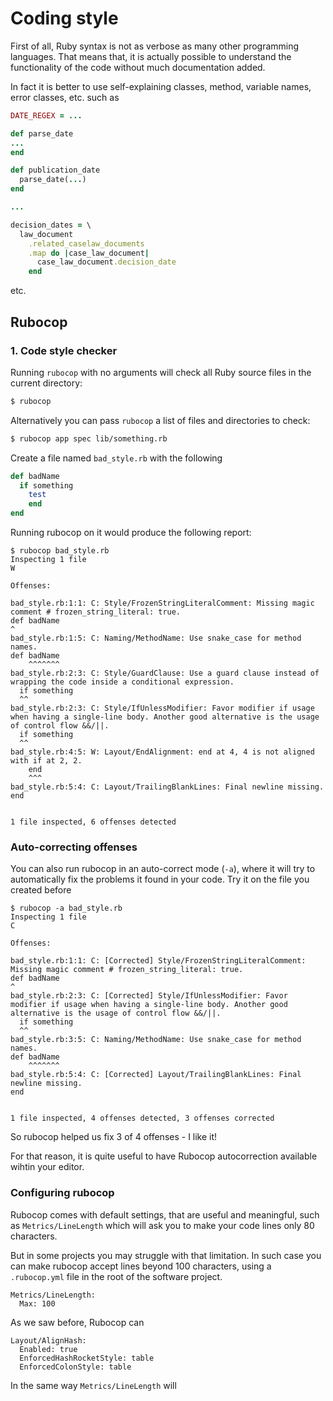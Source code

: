 # Coding style

First of all, Ruby syntax is not as verbose as many other programming languages. That means that, it is actually possible to understand the functionality of the code without much documentation added.

In fact it is better to use self-explaining classes, method, variable names, error classes, etc. such as

```ruby
DATE_REGEX = ...

def parse_date
...
end

def publication_date
  parse_date(...)
end

...

decision_dates = \
  law_document
    .related_caselaw_documents
    .map do |case_law_document|
      case_law_document.decision_date
    end
```

etc.

## Rubocop



### 1\. Code style checker

Running `rubocop` with no arguments will check all Ruby source files in the current directory:

```bash
$ rubocop
```

Alternatively you can pass `rubocop` a list of files and directories to check:

```bash
$ rubocop app spec lib/something.rb    
```

Create a file named `bad_style.rb` with the following

```ruby
def badName
  if something
    test
    end
end
```

Running rubocop on it would produce the following report:

```
$ rubocop bad_style.rb
Inspecting 1 file
W

Offenses:

bad_style.rb:1:1: C: Style/FrozenStringLiteralComment: Missing magic comment # frozen_string_literal: true.
def badName
^
bad_style.rb:1:5: C: Naming/MethodName: Use snake_case for method names.
def badName
    ^^^^^^^
bad_style.rb:2:3: C: Style/GuardClause: Use a guard clause instead of wrapping the code inside a conditional expression.
  if something
  ^^
bad_style.rb:2:3: C: Style/IfUnlessModifier: Favor modifier if usage when having a single-line body. Another good alternative is the usage of control flow &&/||.
  if something
  ^^
bad_style.rb:4:5: W: Layout/EndAlignment: end at 4, 4 is not aligned with if at 2, 2.
    end
    ^^^
bad_style.rb:5:4: C: Layout/TrailingBlankLines: Final newline missing.
end
   

1 file inspected, 6 offenses detected
```

### Auto-correcting offenses

You can also run rubocop in an auto-correct mode (`-a`), where it will try to automatically fix the problems it found in your code. Try it on the file you created before

```
$ rubocop -a bad_style.rb
Inspecting 1 file
C

Offenses:

bad_style.rb:1:1: C: [Corrected] Style/FrozenStringLiteralComment: Missing magic comment # frozen_string_literal: true.
def badName
^
bad_style.rb:2:3: C: [Corrected] Style/IfUnlessModifier: Favor modifier if usage when having a single-line body. Another good alternative is the usage of control flow &&/||.
  if something
  ^^
bad_style.rb:3:5: C: Naming/MethodName: Use snake_case for method names.
def badName
    ^^^^^^^
bad_style.rb:5:4: C: [Corrected] Layout/TrailingBlankLines: Final newline missing.
end
   

1 file inspected, 4 offenses detected, 3 offenses corrected
```

So rubocop helped us fix 3 of 4 offenses - I like it!

For that reason, it is quite useful to have Rubocop autocorrection available wihtin your editor.

### Configuring rubocop

Rubocop comes with default settings, that are useful and meaningful, such as `Metrics/LineLength` which will ask you to make your code lines only 80 characters.

But in some projects you may struggle with that limitation. In such case you can make rubocop accept lines beyond 100 characters, using a `.rubocop.yml` file in the root of the software project.

```
Metrics/LineLength:
  Max: 100
```

As we saw before, Rubocop can 

```
Layout/AlignHash:
  Enabled: true
  EnforcedHashRocketStyle: table
  EnforcedColonStyle: table
```

In the same way `Metrics/LineLength` will 

